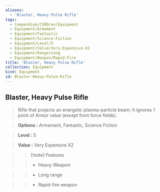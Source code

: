 ```yaml
---
aliases:
  - 'Blaster, Heavy Pulse Rifle'
tags:
  - Compendium/CSRD/en/Equipment
  - Equipment/Armament
  - Equipment/Fantastic
  - Equipment/Science-Fiction
  - Equipment/Level/5
  - Equipment/Value/Very-Expensive-X2
  - Equipment/Range/Long
  - Equipment/Weapon/Rapid-Fire
title: 'Blaster, Heavy Pulse Rifle'
collection: Equipment
kind: Equipment
id: Blaster-Heavy-Pulse-Rifle
---
```

## Blaster, Heavy Pulse Rifle    
    
>Rifle that projects an energetic plasma-particle beam; It ignores 1 point of Armor value (except from force fields).    
> **Options :** Armament, Fantastic, Science Fiction    
> **Level :** 5    
> **Value :** Very Expensive X2    
>>[!note] Features    
>> - Heavy Weapon    
>> - Long range    
>> - Rapid-fire weapon
